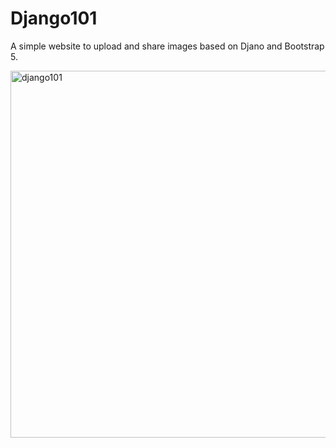 # Django101

A simple website to upload and share images based on Djano and Bootstrap 5.

<img width="587" alt="django101" src="https://user-images.githubusercontent.com/19597150/170256949-caa22d5d-b676-4364-a689-6e08173f0b0a.png">
